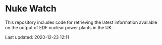 # Nuke Watch

This repository includes code for retrieving the latest information available on the output of EDF nuclear power plants in the UK.

Last updated: 2020-12-23 12:11